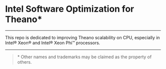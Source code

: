 # Intel Software Optimization for Theano*
---

This repo is dedicated to improving Theano scalability on CPU, especially in Intel® Xeon® and Intel® Xeon Phi™ processors.


---
>\* Other names and trademarks may be claimed as the property of others.
